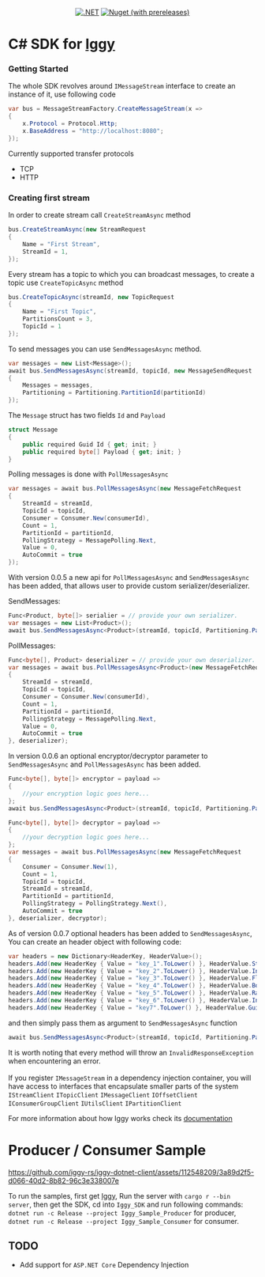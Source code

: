 <div align="center">
    
[![.NET](https://github.com/iggy-rs/iggy-dotnet-client/actions/workflows/dotnet.yml/badge.svg)](https://github.com/iggy-rs/iggy-dotnet-client/actions/workflows/dotnet.yml)
[![Nuget (with prereleases)](https://img.shields.io/nuget/vpre/Iggy)](https://www.nuget.org/packages/Iggy)

</div>

# C# SDK for [Iggy](https://github.com/spetz/iggy)

### Getting Started
The whole SDK revolves around `IMessageStream` interface to create an instance of it, use following code
```c#
var bus = MessageStreamFactory.CreateMessageStream(x =>
{
    x.Protocol = Protocol.Http;
    x.BaseAddress = "http://localhost:8080";
});

```
Currently supported transfer protocols
-  TCP
-  HTTP

### Creating first stream
In order to create stream call `CreateStreamAsync` method
```c#
bus.CreateStreamAsync(new StreamRequest
{
    Name = "First Stream",
    StreamId = 1,
});

```
Every stream has a topic to which you can broadcast messages, to create a topic
use `CreateTopicAsync` method
```c#
bus.CreateTopicAsync(streamId, new TopicRequest
{
    Name = "First Topic",
    PartitionsCount = 3,
    TopicId = 1
});

```
To send messages you can use `SendMessagesAsync` method.
```c#
var messages = new List<Message>();
await bus.SendMessagesAsync(streamId, topicId, new MessageSendRequest
{
    Messages = messages,
    Partitioning = Partitioning.PartitionId(partitionId)
});
```
The `Message` struct has two fields `Id` and `Payload`
```c#
struct Message
{
    public required Guid Id { get; init; }
    public required byte[] Payload { get; init; }
}
```

Polling messages is done with `PollMessagesAsync` 
```c#
var messages = await bus.PollMessagesAsync(new MessageFetchRequest
{
    StreamId = streamId,
    TopicId = topicId,
    Consumer = Consumer.New(consumerId),
    Count = 1,
    PartitionId = partitionId,
    PollingStrategy = MessagePolling.Next,
    Value = 0,
    AutoCommit = true
});
```
With version 0.0.5 a new api for `PollMessagesAsync` and `SendMessagesAsync` has been added, that allows user
to provide custom serializer/deserializer.

SendMessages:
```c#
Func<Product, byte[]> serialier = // provide your own serializer.
var messages = new List<Product>();
await bus.SendMessagesAsync<Product>(streamId, topicId, Partitioning.PartitionId(partitionId), messages, serializer);
```
PollMessages:
```c#
Func<byte[], Product> deserializer = // provide your own deserializer.
var messages = await bus.PollMessagesAsync<Product>(new MessageFetchRequest<Product>
{
    StreamId = streamId,
    TopicId = topicId,
    Consumer = Consumer.New(consumerId),
    Count = 1,
    PartitionId = partitionId,
    PollingStrategy = MessagePolling.Next,
    Value = 0,
    AutoCommit = true
}, deserializer);
```
In version 0.0.6 an optional encryptor/decryptor parameter to `SendMessagesAsync` and `PollMessagesAsync` has been added.
```c#
Func<byte[], byte[]> encryptor = payload =>
{
    //your encryption logic goes here...
};
await bus.SendMessagesAsync<Product>(streamId, topicId, Partitioning.PartitionId(partitionId), messages, serializer, encryptor);

Func<byte[], byte[]> decryptor = payload =>
{
    //your decryption logic goes here...
};
var messages = await bus.PollMessagesAsync(new MessageFetchRequest
{
    Consumer = Consumer.New(1),
    Count = 1,
    TopicId = topicId,
    StreamId = streamId,
    PartitionId = partitionId,
    PollingStrategy = PollingStrategy.Next(),
    AutoCommit = true
}, deserializer, decryptor);
```
As of version 0.0.7 optional headers has been added to `SendMessagesAsync`, You can create an header object with following code:
```c#
var headers = new Dictionary<HeaderKey, HeaderValue>();
headers.Add(new HeaderKey { Value = "key_1".ToLower() }, HeaderValue.String("test-value-1"));
headers.Add(new HeaderKey { Value = "key_2".ToLower() }, HeaderValue.Int32(69));
headers.Add(new HeaderKey { Value = "key_3".ToLower() }, HeaderValue.Float32(420.69f));
headers.Add(new HeaderKey { Value = "key_4".ToLower() }, HeaderValue.Bool(true));
headers.Add(new HeaderKey { Value = "key_5".ToLower() }, HeaderValue.Raw(byteArray));
headers.Add(new HeaderKey { Value = "key_6".ToLower() }, HeaderValue.Int128(new Int128(6969696969, 420420420)));
headers.Add(new HeaderKey { Value = "key7".ToLower() }, HeaderValue.Guid(Guid.NewGuid()));
```
and then simply pass them as argument to `SendMessagesAsync` function
```c#
await bus.SendMessagesAsync<Product>(streamId, topicId, Partitioning.PartitionId(partitionId), messages, serializer, encryptor, headers);
```

It is worth noting that every method will throw an `InvalidResponseException` when encountering an error.<br><br>
If you register `IMessageStream` in a dependency injection container, you will have access to interfaces
that encapsulate smaller parts of the system `IStreamClient` `ITopicClient` `IMessageClient` `IOffsetClient` `IConsumerGroupClient` `IUtilsClient`
`IPartitionClient`

For more information about how Iggy works check its [documentation](https://docs.iggy.rs/)

# Producer / Consumer Sample

https://github.com/iggy-rs/iggy-dotnet-client/assets/112548209/3a89d2f5-d066-40d2-8b82-96c3e338007e

To run the samples, first get [Iggy](https://github.com/spetz/iggy), Run the server with `cargo r --bin server`, then get the SDK, cd into `Iggy_SDK`
and run following commands: `dotnet run -c Release --project Iggy_Sample_Producer` for producer, `dotnet run -c Release --project Iggy_Sample_Consumer`
for consumer.

## TODO 
- Add support for `ASP.NET Core` Dependency Injection




